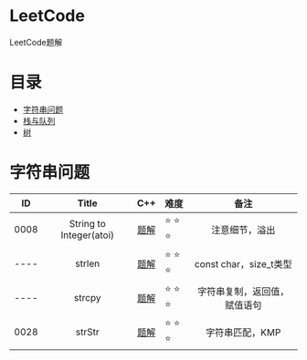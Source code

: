 # LeetCode
LeetCode题解

# 目录
- [字符串问题](#字符串问题)
- [栈与队列](#栈与队列)
- [树](#树)
  
# 字符串问题
| ID | Title                                  |           C++             |      难度       |          备注               |
|:--:|:--------------------------------------:|:-------------------------:|:---------------|:---------------------------:|
|0008|String to Integer(atoi)|[题解](https://github.com/ludandandan/LeetCode/blob/master/8atoi.md)|:star: :star: :star:|注意细节，溢出|
|----|strlen|[题解](https://github.com/ludandandan/LeetCode/blob/master/strlen.md)|:star: :star: :star:|const char，size_t类型|
|----|strcpy|[题解](https://github.com/ludandandan/LeetCode/blob/master/strcpy.md)|:star: :star: :star:|字符串复制，返回值，赋值语句|
|0028|strStr|[题解](https://github.com/ludandandan/LeetCode/blob/master/strStr.md)|:star: :star: :star:|字符串匹配，KMP|

